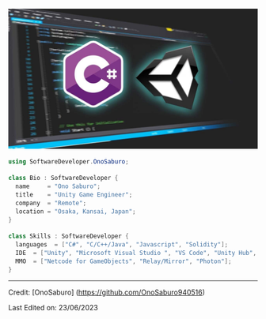 <p align="center">
  <img src="https://github.com/OnoSaburo940516/Profile/blob/main/unity-game-engine.jpg" />
</p>

```cs
using SoftwareDeveloper.OnoSaburo;

class Bio : SoftwareDeveloper {
  name     = "Ono Saburo";
  title    = "Unity Game Engineer";
  company  = "Remote";
  location = "Osaka, Kansai, Japan";
}

class Skills : SoftwareDeveloper {
  languages  = ["C#", "C/C++/Java", "Javascript", "Solidity"];
  IDE  = ["Unity", "Microsoft Visual Studio ", "VS Code", "Unity Hub", "GitHub"];
  MMO  = ["Netcode for GameObjects", "Relay/Mirror", "Photon"];
}
```
----
Credit: [OnoSaburo] (https://github.com/OnoSaburo940516)

Last Edited on: 23/06/2023